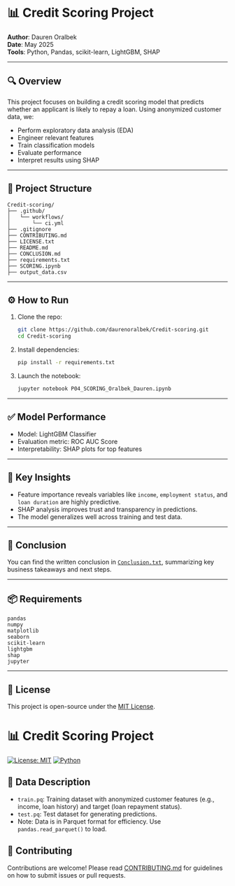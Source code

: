 
# 📊 Credit Scoring Project

**Author**: Dauren Oralbek  
**Date**: May 2025  
**Tools**: Python, Pandas, scikit-learn, LightGBM, SHAP

---

## 🔍 Overview

This project focuses on building a credit scoring model that predicts whether an applicant is likely to repay a loan. Using anonymized customer data, we:

- Perform exploratory data analysis (EDA)
- Engineer relevant features
- Train classification models
- Evaluate performance
- Interpret results using SHAP

---

## 📁 Project Structure

```
Credit-scoring/
├── .github/
│   └── workflows/
│       └── ci.yml
├── .gitignore
├── CONTRIBUTING.md
├── LICENSE.txt
├── README.md
├── CONCLUSION.md
├── requirements.txt
├── SCORING.ipynb
├── output_data.csv
```

---

## ⚙️ How to Run

1. Clone the repo:
   ```bash
   git clone https://github.com/daurenoralbek/Credit-scoring.git
   cd Credit-scoring
   ```

2. Install dependencies:
   ```bash
   pip install -r requirements.txt
   ```

3. Launch the notebook:
   ```bash
   jupyter notebook P04_SCORING_Oralbek_Dauren.ipynb
   ```

---

## ✅ Model Performance

- Model: LightGBM Classifier
- Evaluation metric: ROC AUC Score
- Interpretability: SHAP plots for top features

---

## 📌 Key Insights

- Feature importance reveals variables like `income`, `employment status`, and `loan duration` are highly predictive.
- SHAP analysis improves trust and transparency in predictions.
- The model generalizes well across training and test data.

---

## 📜 Conclusion

You can find the written conclusion in [`Conclusion.txt`](Conclusion.txt), summarizing key business takeaways and next steps.

---

## 📦 Requirements

```
pandas
numpy
matplotlib
seaborn
scikit-learn
lightgbm
shap
jupyter
```

---

## 📄 License

This project is open-source under the [MIT License](https://opensource.org/licenses/MIT).

# 📊 Credit Scoring Project

[![License: MIT](https://img.shields.io/badge/License-MIT-yellow.svg)](https://opensource.org/licenses/MIT)
[![Python](https://img.shields.io/badge/Python-3.8+-blue.svg)](https://www.python.org/)


## 📂 Data Description
- `train.pq`: Training dataset with anonymized customer features (e.g., income, loan history) and target (loan repayment status).
- `test.pq`: Test dataset for generating predictions.
- Note: Data is in Parquet format for efficiency. Use `pandas.read_parquet()` to load.

## 🤝 Contributing
Contributions are welcome! Please read [CONTRIBUTING.md](CONTRIBUTING.md) for guidelines on how to submit issues or pull requests.